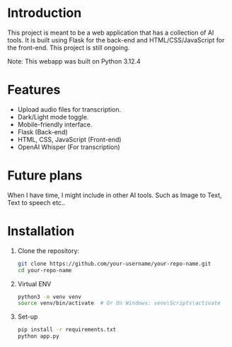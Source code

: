 # Introduction

This project is meant to be a web application that has a collection of AI tools. It is built using Flask for the back-end and HTML/CSS/JavaScript for the front-end. This project is still ongoing.

Note: This webapp was built on Python 3.12.4


# Features

- Upload audio files for transcription.
- Dark/Light mode toggle.
- Mobile-friendly interface.
- Flask (Back-end)
- HTML, CSS, JavaScript (Front-end)
- OpenAI Whisper (For transcription)


# Future plans

When I have time, I might include in other AI tools. Such as Image to Text, Text to speech etc..


# Installation

1. Clone the repository:

   ```bash
   git clone https://github.com/your-username/your-repo-name.git
   cd your-repo-name
   ```
2. Virtual ENV

   ```bash
   python3 -m venv venv
   source venv/bin/activate  # Or On Windows: venv\Scripts\activate
   ```

3. Set-up

   ```bash
   pip install -r requirements.txt
   python app.py
   ```
